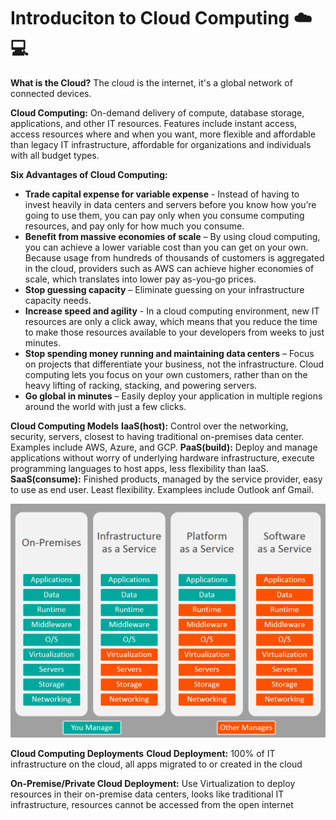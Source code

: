 # Introduciton to Cloud Computing :cloud::computer:

**What is the Cloud?** The cloud is the internet, it's a global network of connected devices.

**Cloud Computing:** On-demand delivery of compute, database storage, applications, and other IT resources. Features include instant access, access resources where and when you want, more flexible and affordable than legacy IT infrastructure, affordable for organizations and individuals with all budget types.

**Six Advantages of Cloud Computing:** 
* **Trade capital expense for variable expense** - Instead of having to invest heavily in data centers and servers before you know how you’re going to use them, you can pay only when you consume computing resources, and pay only for how much you consume.
* **Benefit from massive economies of scale** – By using cloud computing, you can achieve a lower variable cost than you can get on your own. Because usage from hundreds of thousands of customers is aggregated in the cloud, providers such as AWS can achieve higher economies of scale, which translates into lower pay as-you-go prices.
* **Stop guessing capacity** – Eliminate guessing on your infrastructure capacity needs. 
* **Increase speed and agility** - In a cloud computing environment, new IT resources are only a click away, which means that you reduce the time to make those resources available to your developers from weeks to just minutes.
* **Stop spending money running and maintaining data centers** – Focus on projects that differentiate your business, not the infrastructure. Cloud computing lets you focus on your own customers, rather than on the heavy lifting of racking, stacking, and powering servers.
* **Go global in minutes** – Easily deploy your application in multiple regions around the world with just a few clicks. 

**Cloud Computing Models** 
**IaaS(host):** Control over the networking, security, servers, closest to having traditional on-premises data center. Examples include AWS, Azure, and GCP. 
**PaaS(build):** Deploy and manage applications without worry of underlying hardware infrastructure, execute programming languages to host apps, less flexibility than IaaS.
**SaaS(consume):** Finished products, managed by the service provider, easy to use as end user. Least flexibility. Examplees include Outlook anf Gmail.

![Computing Models](https://github.com/info-sec-guy/AWS/blob/master/Certs/AWS-Cloud-Practitioner/images/models.jpg)

**Cloud Computing Deployments**
**Cloud Deployment:** 100% of IT infrastructure on the cloud, all apps migrated to or created in the cloud

**On-Premise/Private Cloud Deployment:** Use Virtualization to deploy resources in their on-premise data centers, looks like traditional IT infrastructure, resources cannot be accessed from the open internet

